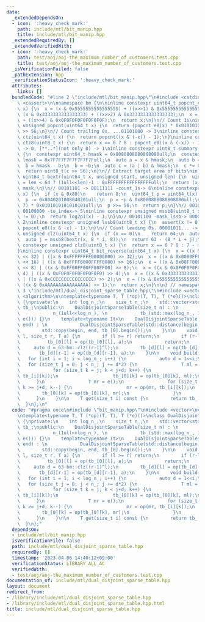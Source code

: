 ```yaml
---
data:
  _extendedDependsOn:
  - icon: ':heavy_check_mark:'
    path: include/mtl/bit_manip.hpp
    title: include/mtl/bit_manip.hpp
  _extendedRequiredBy: []
  _extendedVerifiedWith:
  - icon: ':heavy_check_mark:'
    path: test/aoj/aoj-the_maximum_number_of_customers.test.cpp
    title: test/aoj/aoj-the_maximum_number_of_customers.test.cpp
  _isVerificationFailed: false
  _pathExtension: hpp
  _verificationStatusIcon: ':heavy_check_mark:'
  attributes:
    links: []
  bundledCode: "#line 2 \"include/mtl/bit_manip.hpp\"\n#include <cstdint>\n#include\
    \ <cassert>\n\nnamespace bm {\n\ninline constexpr uint64_t popcnt_e8(uint64_t\
    \ x) {\n  x = (x & 0x5555555555555555) + ((x>>1) & 0x5555555555555555);\n  x =\
    \ (x & 0x3333333333333333) + ((x>>2) & 0x3333333333333333);\n  x = (x & 0x0F0F0F0F0F0F0F0F)\
    \ + ((x>>4) & 0x0F0F0F0F0F0F0F0F);\n  return x;\n}\n// Count 1s\ninline constexpr\
    \ unsigned popcnt(uint64_t x) {\n  return (popcnt_e8(x) * 0x0101010101010101)\
    \ >> 56;\n}\n// Count trailing 0s. ...01101000 -> 3\ninline constexpr unsigned\
    \ ctz(uint64_t x) {\n  return popcnt((x & (-x)) - 1);\n}\ninline constexpr unsigned\
    \ ctz8(uint8_t x) {\n  return x == 0 ? 8 : popcnt_e8((x & (-x)) - 1);\n}\n// [00..0](8bit)\
    \ -> 0, [**..*](not only 0) -> 1\ninline constexpr uint8_t summary(uint64_t x)\
    \ {\n  constexpr uint64_t hmask = 0x8080808080808080ull;\n  constexpr uint64_t\
    \ lmask = 0x7F7F7F7F7F7F7F7Full;\n  auto a = x & hmask;\n  auto b = x & lmask;\n\
    \  b = hmask - b;\n  b = ~b;\n  auto c = (a | b) & hmask;\n  c *= 0x0002040810204081ull;\n\
    \  return uint8_t(c >> 56);\n}\n// Extract target area of bits\ninline constexpr\
    \ uint64_t bextr(uint64_t x, unsigned start, unsigned len) {\n  uint64_t mask\
    \ = len < 64 ? (1ull<<len)-1 : 0xFFFFFFFFFFFFFFFFull;\n  return (x >> start) &\
    \ mask;\n}\n// 00101101 -> 00111111 -count_1s-> 6\ninline constexpr unsigned log2p1(uint8_t\
    \ x) {\n  if (x & 0x80)\n    return 8;\n  uint64_t p = uint64_t(x) * 0x0101010101010101ull;\n\
    \  p -= 0x8040201008040201ull;\n  p = ~p & 0x8080808080808080ull;\n  p = (p >>\
    \ 7) * 0x0101010101010101ull;\n  p >>= 56;\n  return p;\n}\n// 00101100 -mask_mssb->\
    \ 00100000 -to_index-> 5\ninline constexpr unsigned mssb8(uint8_t x) {\n  assert(x\
    \ != 0);\n  return log2p1(x) - 1;\n}\n// 00101100 -mask_lssb-> 00000100 -to_index->\
    \ 2\ninline constexpr unsigned lssb8(uint8_t x) {\n  assert(x != 0);\n  return\
    \ popcnt_e8((x & -x) - 1);\n}\n// Count leading 0s. 00001011... -> 4\ninline constexpr\
    \ unsigned clz(uint64_t x) {\n  if (x == 0)\n    return 64;\n  auto i = mssb8(summary(x));\n\
    \  auto j = mssb8(bextr(x, 8 * i, 8));\n  return 63 - (8 * i + j);\n}\ninline\
    \ constexpr unsigned clz8(uint8_t x) {\n  return x == 0 ? 8 : 7 - mssb8(x);\n\
    }\ninline constexpr uint64_t bit_reverse(uint64_t x) {\n  x = ((x & 0x00000000FFFFFFFF)\
    \ << 32) | ((x & 0xFFFFFFFF00000000) >> 32);\n  x = ((x & 0x0000FFFF0000FFFF)\
    \ << 16) | ((x & 0xFFFF0000FFFF0000) >> 16);\n  x = ((x & 0x00FF00FF00FF00FF)\
    \ << 8) | ((x & 0xFF00FF00FF00FF00) >> 8);\n  x = ((x & 0x0F0F0F0F0F0F0F0F) <<\
    \ 4) | ((x & 0xF0F0F0F0F0F0F0F0) >> 4);\n  x = ((x & 0x3333333333333333) << 2)\
    \ | ((x & 0xCCCCCCCCCCCCCCCC) >> 2);\n  x = ((x & 0x5555555555555555) << 1) |\
    \ ((x & 0xAAAAAAAAAAAAAAAA) >> 1);\n  return x;\n}\n\n} // namespace bm\n#line\
    \ 3 \"include/mtl/dual_disjoint_sparse_table.hpp\"\n#include <vector>\n#include\
    \ <algorithm>\n\ntemplate<typename T, T (*op)(T, T), T (*e)()>\nclass DualDisjointSparseTable\
    \ {\nprivate:\n    int log_n_;\n    size_t n_;\n    std::vector<std::vector<T>>\
    \ tb_;\npublic:\n    DualDisjointSparseTable(size_t n) : \n            log_n_(64-bm::clz(n-1)),\n\
    \            n_(1ull<<log_n_), \n            tb_(std::max(log_n_, 1), std::vector<T>(n_,\
    \ e())) {}\n    template<typename It>\n    DualDisjointSparseTable(It begin, It\
    \ end) : \n            DualDisjointSparseTable(std::distance(begin, end)) {\n\
    \        std::copy(begin, end, tb_[0].begin());\n    }\n\n    void apply(size_t\
    \ l, size_t r, T a) {\n        if (l >= r) return;\n        if (r-l==1) {\n  \
    \          tb_[0][l] = op(tb_[0][l], a);\n            return;\n        }\n   \
    \     auto d = 63-bm::clz((r-1)^l);\n        tb_[d][l] = op(tb_[d][l], a);\n \
    \       tb_[d][r-1] = op(tb_[d][r-1], a);\n    }\n\n    void build() {\n     \
    \   for (int i = 1; i < log_n_; i++) {\n            auto d = 1<<i;\n         \
    \   for (size_t j = 0; j < n_; j += d*2) {\n                T ml = e();\n    \
    \            for (size_t k = j; k < j+d; k++) {\n                    ml = op(ml,\
    \ tb_[i][k]);\n                    tb_[0][k] = op(tb_[0][k], ml);\n          \
    \      }\n                T mr = e();\n                for (size_t k = j+d*2-1;\
    \ k >= j+d; k--) {\n                    mr = op(mr, tb_[i][k]);\n            \
    \        tb_[0][k] = op(tb_[0][k], mr);\n                }\n            }\n  \
    \      }\n    }\n\n    T get(size_t i) const {\n        return tb_[0][i];\n  \
    \  }\n};\n"
  code: "#pragma once\n#include \"bit_manip.hpp\"\n#include <vector>\n#include <algorithm>\n\
    \ntemplate<typename T, T (*op)(T, T), T (*e)()>\nclass DualDisjointSparseTable\
    \ {\nprivate:\n    int log_n_;\n    size_t n_;\n    std::vector<std::vector<T>>\
    \ tb_;\npublic:\n    DualDisjointSparseTable(size_t n) : \n            log_n_(64-bm::clz(n-1)),\n\
    \            n_(1ull<<log_n_), \n            tb_(std::max(log_n_, 1), std::vector<T>(n_,\
    \ e())) {}\n    template<typename It>\n    DualDisjointSparseTable(It begin, It\
    \ end) : \n            DualDisjointSparseTable(std::distance(begin, end)) {\n\
    \        std::copy(begin, end, tb_[0].begin());\n    }\n\n    void apply(size_t\
    \ l, size_t r, T a) {\n        if (l >= r) return;\n        if (r-l==1) {\n  \
    \          tb_[0][l] = op(tb_[0][l], a);\n            return;\n        }\n   \
    \     auto d = 63-bm::clz((r-1)^l);\n        tb_[d][l] = op(tb_[d][l], a);\n \
    \       tb_[d][r-1] = op(tb_[d][r-1], a);\n    }\n\n    void build() {\n     \
    \   for (int i = 1; i < log_n_; i++) {\n            auto d = 1<<i;\n         \
    \   for (size_t j = 0; j < n_; j += d*2) {\n                T ml = e();\n    \
    \            for (size_t k = j; k < j+d; k++) {\n                    ml = op(ml,\
    \ tb_[i][k]);\n                    tb_[0][k] = op(tb_[0][k], ml);\n          \
    \      }\n                T mr = e();\n                for (size_t k = j+d*2-1;\
    \ k >= j+d; k--) {\n                    mr = op(mr, tb_[i][k]);\n            \
    \        tb_[0][k] = op(tb_[0][k], mr);\n                }\n            }\n  \
    \      }\n    }\n\n    T get(size_t i) const {\n        return tb_[0][i];\n  \
    \  }\n};"
  dependsOn:
  - include/mtl/bit_manip.hpp
  isVerificationFile: false
  path: include/mtl/dual_disjoint_sparse_table.hpp
  requiredBy: []
  timestamp: '2023-04-06 14:40:12+09:00'
  verificationStatus: LIBRARY_ALL_AC
  verifiedWith:
  - test/aoj/aoj-the_maximum_number_of_customers.test.cpp
documentation_of: include/mtl/dual_disjoint_sparse_table.hpp
layout: document
redirect_from:
- /library/include/mtl/dual_disjoint_sparse_table.hpp
- /library/include/mtl/dual_disjoint_sparse_table.hpp.html
title: include/mtl/dual_disjoint_sparse_table.hpp
---
```

